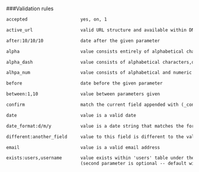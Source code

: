 ###Validation rules


```html
accepted					yes, on, 1
```

```html
active_url					valid URL structure and available within DNS records
```

```html
after:10/10/10				date after the given parameter
```

```html
alpha						value consists entirely of alphabetical characters
```

```html
alpha_dash					value consists of alphabetical characters,dashes (-) and underscores(_) 
```

```html
alhpa_num					value consists of alphabetical and numeric characters
```

```html
before						date before the given parameter 
```

```html
between:1,10				value between parameters given 
```

```html
confirm						match the current field appended with (_confirmation)
```

```html
date						value is a valid date
```

```html
date_format:d/m/y			value is a date string that matches the format provided as a parameter										
```

```html
different:another_field		value to this field is different to the value of another_field						
```

```html
email						value is a valid email address
```

```html
exists:users,username		value exists within 'users' table under the 'username' column' 
							(second parameter is optional -- default will use current field name)
```

```html

```

```html

```

```html

```

```html

```

```html

```

```html

```

```html

```

```html

```

```html

```

```html

```

```html

```

```html

```

```html

```

```html

```

```html

```

```html

```

```html

```

```html

```

```html

```

```html

```
